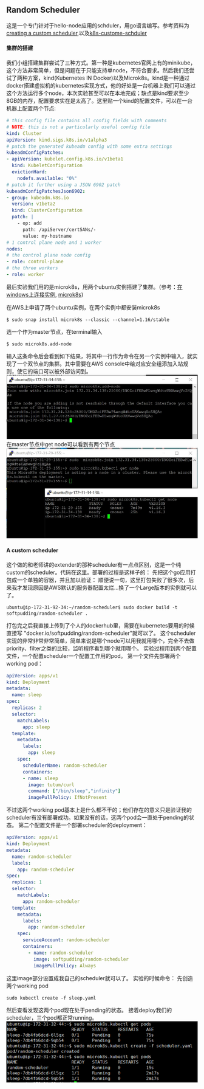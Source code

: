 ## Random Scheduler
这是一个专门针对于hello-node应用的schduler，用go语言编写。参考资料为[creating a custom scheduler](https://developer.ibm.com/articles/creating-a-custom-kube-scheduler/),以及[k8s-custome-schduler](https://banzaicloud.com/blog/k8s-custom-scheduler/)
#### 集群的搭建
我们小组搭建集群尝试了三种方式。第一种是kubernetes官网上有的minikube，这个方法非常简单，但是问题在于只能支持单node，不符合要求。然后我们还尝试了两种方案，kind(Kubernetes IN Docker)以及Microk8s。kind是一种通过docker搭建虚拟机的kubernetes实现方式，他的好处是一台机器上我们可以通过这个方法运行多个node，本次实验甚至可以在本地完成；缺点是kind要求至少8GB的内存，配置要求实在是太高了。这里贴一个kind的配置文件，可以在一台机器上配置两个节点:
```yaml
# this config file contains all config fields with comments
# NOTE: this is not a particularly useful config file
kind: Cluster
apiVersion: kind.sigs.k8s.io/v1alpha3
# patch the generated kubeadm config with some extra settings
kubeadmConfigPatches:
- apiVersion: kubelet.config.k8s.io/v1beta1
  kind: KubeletConfiguration
  evictionHard:
    nodefs.available: "0%"
# patch it further using a JSON 6902 patch
kubeadmConfigPatchesJson6902:
- group: kubeadm.k8s.io
  version: v1beta2
  kind: ClusterConfiguration
  patch: |
    - op: add
      path: /apiServer/certSANs/-
      value: my-hostname
# 1 control plane node and 1 worker
nodes:
# the control plane node config
- role: control-plane
# the three workers
- role: worker
``` 
最后实验我们用的是microk8s，用两个ubuntu实例搭建了集群。（参考：[在windows上连接实例](https://docs.aws.amazon.com/zh_cn/AWSEC2/latest/UserGuide/putty.html), [microk8s](https://microk8s.io/docs/clustering))

在AWS上申请了两个ubuntu实例，在两个实例中都安装microk8s

```
$ sudo snap install microk8s --classic --channel=1.16/stable
```

选一个作为master节点，在terminal输入
```
$ sudo microk8s.add-node
```
输入这条命令后会看到如下结果，将其中一行作为命令在另一个实例中输入，就实现了一个双节点的集群。其中需要在AWS console中给对应安全组添加入站规则，使它的端口可以被外部访问到。
![pic](add_node.jpg)
在master节点中get node可以看到有两个节点
![pic](get_node.jpg)

#### A custom scheduler
这个做的和老师讲的extender的那种scheduler有一点点区别，这是一个纯custom的scheduler。代码在[这里](https://github.com/llIllIllIlllIll/naive-kube-scheduler)。部署的过程是这样子的：
先把这个go应用打包成一个单独的容器，并且加以验证：
顺便说一句，这里打包失败了很多次，后来我才发现原因是AWS默认的服务器配置太烂...换了一个Large版本的实例就可以了。
```shell
ubuntu@ip-172-31-92-34:~/random-scheduler$ sudo docker build -t softpudding/random-scheduler .
```
打包完之后我直接上传到了个人的dockerhub里，需要在kubernetes要用的时候直接写 "docker.io/softpudding/random-scheduler"就可以了。
这个scheduler实现的非常非常非常简单，简单来说是哪个node可以用我就用哪个，完全不去做priority、filter之类的比较，监听程序看到哪个就用哪个。
实验过程用到两个配置文件，一个配置scheduler一个配置工作用的pod。
第一个文件先部署两个working pod：
``` yaml
apiVersion: apps/v1
kind: Deployment
metadata:
  name: sleep
spec:
  replicas: 2
  selector:
    matchLabels:
      app: sleep
  template:
    metadata:
      labels:
        app: sleep
    spec:
      schedulerName: random-scheduler
      containers:
      - name: sleep
        image: tutum/curl
        command: ["/bin/sleep","infinity"]
        imagePullPolicy: IfNotPresent
```
不过这两个working pod基本上是什么都不干的；他们存在的意义只是验证我的scheduler有没有部署成功。如果没有的话，这两个pod会一直处于pending的状态。
第二个配置文件是一个部署scheduler的deployment：
``` yaml
apiVersion: apps/v1
kind: Deployment
metadata:
  name: random-scheduler
  labels:
    app: random-scheduler
spec:
  replicas: 1
  selector:
    matchLabels:
      app: random-scheduler
  template:
    metadata:
      labels:
        app: random-scheduler
    spec:
      serviceAccount: random-scheduler
      containers:
        - name: random-scheduler
          image: softpudding/random-scheduler
          imagePullPolicy: Always
```
这里image部分设置成我自己的scheduler就可以了。
实验的时候命令：
先创造两个working pod
``` shell
sudo kubectl create -f sleep.yaml
```
然后查看发现这两个pod现在处于pending的状态。
接着deploy我们的scheduler，三个pod都正常running。
![](1.png)